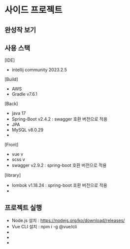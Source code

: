 # 사이드 프로젝트

## 완성작 보기

## 사용 스택
[IDE]
- intellij community 2023.2.5

[Build]
- AWS
- Gradle v7.6.1

[Back]
- java 17
- Spring-Boot v2.4.2 : swagger 호환 버전으로 적용
- JPA
- MySQL v8.0.29
- 

[Front]
- vue v
- scss v
- swagger v2.9.2 : spring-boot 호환 버전으로 적용

[library]
- lombok v1.18.24 : spring-boot 호환 버전으로 적용
- 

## 프로젝트 실행
- Node.js 설치 : https://nodejs.org/ko/download/releases/
- Vue CLI 설치 : npm i -g @vue/cli
- 
- 
- 
